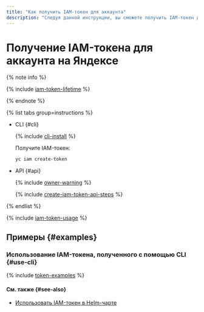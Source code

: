```yaml
---
title: "Как получить IAM-токен для аккаунта"
description: "Следуя данной инструкции, вы сможете получить IAM-токен для аккаунта."
---
```


# Получение IAM-токена для аккаунта на Яндексе

{% note info %}

{% include [iam-token-lifetime](../../../_includes/iam-token-lifetime.md) %}

{% endnote %}

{% list tabs group=instructions %}

- CLI {#cli}

  {% include [cli-install](../../../_includes/cli-install.md) %}

  Получите IAM-токен:

  ```bash
  yc iam create-token
  ```

- API {#api}

  {% include [owner-warning](../../../_includes/iam/owner-warning.md) %}

  {% include [create-iam-token-api-steps](../../../_includes/iam/create-iam-token-api-steps.md) %}

{% endlist %}

{% include [iam-token-usage](../../../_includes/iam-token-usage.md) %}

## Примеры {#examples}

### Использование IAM-токена, полученного с помощью CLI {#use-cli}

{% include [token-examples](../../../_includes/iam/iam-token-usage-examples.md) %}

#### См. также {#see-also}

* [Использовать IAM-токен в Helm-чарте](../../../container-registry/operations/helm-chart/helm-chart-push.md)
